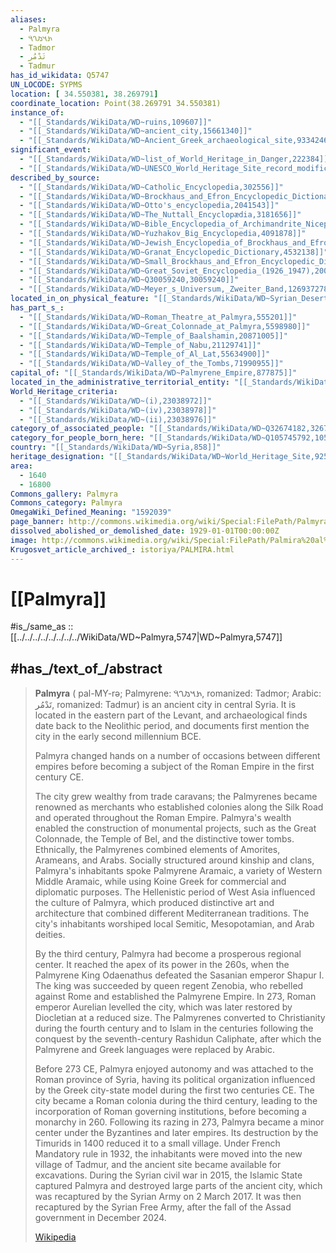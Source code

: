 ```yaml
---
aliases:
  - Palmyra
  - 𐡶𐡣𐡬𐡥𐡴‎
  - Tadmor
  - تَدْمُر
  - Tadmur
has_id_wikidata: Q5747
UN_LOCODE: SYPMS
location: [ 34.550381, 38.269791]
coordinate_location: Point(38.269791 34.550381)
instance_of:
  - "[[_Standards/WikiData/WD~ruins,109607]]"
  - "[[_Standards/WikiData/WD~ancient_city,15661340]]"
  - "[[_Standards/WikiData/WD~Ancient_Greek_archaeological_site,93342462]]"
significant_event:
  - "[[_Standards/WikiData/WD~list_of_World_Heritage_in_Danger,222384]]"
  - "[[_Standards/WikiData/WD~UNESCO_World_Heritage_Site_record_modification,29778318]]"
described_by_source:
  - "[[_Standards/WikiData/WD~Catholic_Encyclopedia,302556]]"
  - "[[_Standards/WikiData/WD~Brockhaus_and_Efron_Encyclopedic_Dictionary,602358]]"
  - "[[_Standards/WikiData/WD~Otto's_encyclopedia,2041543]]"
  - "[[_Standards/WikiData/WD~The_Nuttall_Encyclopædia,3181656]]"
  - "[[_Standards/WikiData/WD~Bible_Encyclopedia_of_Archimandrite_Nicephorus,4086271]]"
  - "[[_Standards/WikiData/WD~Yuzhakov_Big_Encyclopedia,4091878]]"
  - "[[_Standards/WikiData/WD~Jewish_Encyclopedia_of_Brockhaus_and_Efron,4173137]]"
  - "[[_Standards/WikiData/WD~Granat_Encyclopedic_Dictionary,4532138]]"
  - "[[_Standards/WikiData/WD~Small_Brockhaus_and_Efron_Encyclopedic_Dictionary,19180675]]"
  - "[[_Standards/WikiData/WD~Great_Soviet_Encyclopedia_(1926_1947),20078554]]"
  - "[[_Standards/WikiData/WD~Q30059240,30059240]]"
  - "[[_Standards/WikiData/WD~Meyer_s_Universum,_Zweiter_Band,126937278]]"
located_in_on_physical_feature: "[[_Standards/WikiData/WD~Syrian_Desert,339162]]"
has_part_s_:
  - "[[_Standards/WikiData/WD~Roman_Theatre_at_Palmyra,555201]]"
  - "[[_Standards/WikiData/WD~Great_Colonnade_at_Palmyra,5598980]]"
  - "[[_Standards/WikiData/WD~Temple_of_Baalshamin,20871005]]"
  - "[[_Standards/WikiData/WD~Temple_of_Nabu,21129741]]"
  - "[[_Standards/WikiData/WD~Temple_of_Al_Lat,55634900]]"
  - "[[_Standards/WikiData/WD~Valley_of_the_Tombs,71990955]]"
capital_of: "[[_Standards/WikiData/WD~Palmyrene_Empire,877875]]"
located_in_the_administrative_territorial_entity: "[[_Standards/WikiData/WD~Tadmur,938457]]"
World_Heritage_criteria:
  - "[[_Standards/WikiData/WD~(i),23038972]]"
  - "[[_Standards/WikiData/WD~(iv),23038978]]"
  - "[[_Standards/WikiData/WD~(ii),23038976]]"
category_of_associated_people: "[[_Standards/WikiData/WD~Q32674182,32674182]]"
category_for_people_born_here: "[[_Standards/WikiData/WD~Q105745792,105745792]]"
country: "[[_Standards/WikiData/WD~Syria,858]]"
heritage_designation: "[[_Standards/WikiData/WD~World_Heritage_Site,9259]]"
area:
  - 1640
  - 16800
Commons_gallery: Palmyra
Commons_category: Palmyra
OmegaWiki_Defined_Meaning: "1592039"
page_banner: http://commons.wikimedia.org/wiki/Special:FilePath/Palmyra%20banner.jpg
dissolved_abolished_or_demolished_date: 1929-01-01T00:00:00Z
image: http://commons.wikimedia.org/wiki/Special:FilePath/Palmira%20al%20capvespre%20%282495033007%29.jpg
Krugosvet_article_archived_: istoriya/PALMIRA.html
---
```


# [[Palmyra]] 

#is_/same_as :: [[../../../../../../../../WikiData/WD~Palmyra,5747|WD~Palmyra,5747]] 

## #has_/text_of_/abstract 

> **Palmyra** ( pal-MY-rə; Palmyrene: 𐡶𐡣𐡬𐡥𐡴‎, romanized: Tadmor; Arabic: تَدْمُر, romanized: Tadmur) 
> is an ancient city in central Syria. 
> It is located in the eastern part of the Levant, 
> and archaeological finds date back to the Neolithic period, 
> and documents first mention the city in the early second millennium BCE. 
> 
> Palmyra changed hands on a number of occasions between different empires 
> before becoming a subject of the Roman Empire in the first century CE.
>
> The city grew wealthy from trade caravans; the Palmyrenes became renowned as merchants who established colonies along the Silk Road and operated throughout the Roman Empire. Palmyra's wealth enabled the construction of monumental projects, such as the Great Colonnade, the Temple of Bel, and the distinctive tower tombs. Ethnically, the Palmyrenes combined elements of Amorites, Arameans, and Arabs. Socially structured around kinship and clans, Palmyra's inhabitants spoke Palmyrene Aramaic, a variety of Western Middle Aramaic, while using Koine Greek for commercial and diplomatic purposes. The Hellenistic period of West Asia influenced the culture of Palmyra, which produced distinctive art and architecture that combined different Mediterranean traditions. The city's inhabitants worshiped local Semitic, Mesopotamian, and Arab deities.
>
> By the third century, Palmyra had become a prosperous regional center. It reached the apex of its power in the 260s, when the Palmyrene King Odaenathus defeated the Sasanian emperor Shapur I. The king was succeeded by queen regent Zenobia, who rebelled against Rome and established the Palmyrene Empire. In 273, Roman emperor Aurelian levelled the city, which was later restored by Diocletian at a reduced size. The Palmyrenes converted to Christianity during the fourth century and to Islam in the centuries following the conquest by the seventh-century Rashidun Caliphate, after which the Palmyrene and Greek languages were replaced by Arabic.
>
> Before 273 CE, Palmyra enjoyed autonomy and was attached to the Roman province of Syria, having its political organization influenced by the Greek city-state model during the first two centuries CE. The city became a Roman colonia during the third century, leading to the incorporation of Roman governing institutions, before becoming a monarchy in 260. Following its razing in 273, Palmyra became a minor center under the Byzantines and later empires. Its destruction by the Timurids in 1400 reduced it to a small village. Under French Mandatory rule in 1932, the inhabitants were moved into the new village of Tadmur, and the ancient site became available for excavations. During the Syrian civil war in 2015, the Islamic State captured Palmyra and destroyed large parts of the ancient city, which was recaptured by the Syrian Army on 2 March 2017. It was then recaptured by the Syrian Free Army, after the fall of the Assad government in December 2024.
>
> [Wikipedia](https://en.wikipedia.org/wiki/Palmyra) 

